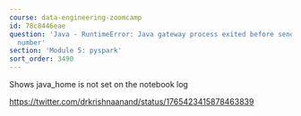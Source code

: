 ```yaml
---
course: data-engineering-zoomcamp
id: 78c8446eae
question: 'Java - RuntimeError: Java gateway process exited before sending its port
  number'
section: 'Module 5: pyspark'
sort_order: 3490
---
```


Shows java_home is not set on the notebook log

https://twitter.com/drkrishnaanand/status/1765423415878463839

